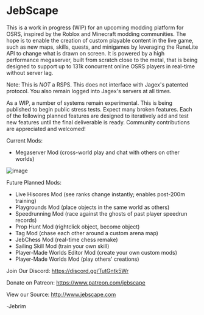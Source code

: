 # JebScape
This is a work in progress (WIP) for an upcoming modding platform for OSRS, inspired by the Roblox and Minecraft modding communities. The hope is to enable the creation of custom playable content in the live game, such as new maps, skills, quests, and minigames by leveraging the RuneLite API to change what is drawn on screen. It is powered by a high performance megaserver, built from scratch close to the metal, that is being designed to support up to 131k concurrent online OSRS players in real-time without server lag.

Note: This is *NOT* a RSPS. This does not interface with Jagex's patented protocol. You also remain logged into Jagex's servers at all times.

As a WIP, a number of systems remain experimental. This is being published to begin public stress tests. Expect many broken features. Each of the following planned features are designed to iteratively add and test new features until the final deliverable is ready. Community contributions are appreciated and welcomed!

Current Mods:
- Megaserver Mod (cross-world play and chat with others on other worlds)

![image](https://user-images.githubusercontent.com/112780479/219288264-7dbbdfea-4a4c-4cd3-b10d-fb49257ef1eb.png)

Future Planned Mods:
- Live Hiscores Mod (see ranks change instantly; enables post-200m training)
- Playgrounds Mod (place objects in the same world as others)
- Speedrunning Mod (race against the ghosts of past player speedrun records)
- Prop Hunt Mod (rightclick object, become object)
- Tag Mod (chase each other around a custom arena map)
- JebChess Mod (real-time chess remake)
- Sailing Skill Mod (train your own skill)
- Player-Made Worlds Editor Mod (create your own custom mods)
- Player-Made Worlds Mod (play others' creations)


Join Our Discord: https://discord.gg/TutGntk5Wr

Donate on Patreon: https://www.patreon.com/jebscape

View our Source: http://www.jebscape.com

-Jebrim
